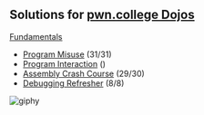 ## Solutions for [pwn.college Dojos](https://pwn.college/dojos)

[Fundamentals](https://github.com/w3th4nds/pwn-college/tree/main/Dojos/Fundamentals)

* [Program Misuse](https://github.com/w3th4nds/pwn-college/tree/main/Dojos/Fundamentals/Program%20Misuse) (31/31)
* [Program Interaction](https://github.com/w3th4nds/pwn-college/tree/main/Dojos/Fundamentals/Program%20Interaction) ()
* [Assembly Crash Course](https://github.com/w3th4nds/pwn-college/tree/main/Dojos/Fundamentals/Assembly%20Crash%20Course) (29/30)
* [Debugging Refresher](https://github.com/w3th4nds/pwn-college/tree/main/Dojos/Fundamentals/Debugging%20Refresher) (8/8) 

![giphy](https://github.com/w3th4nds/pwn-college/assets/44512151/d4578a31-294b-4827-99bd-fd73e3918fd3)
